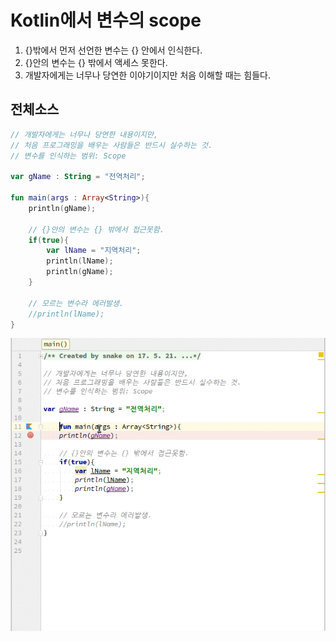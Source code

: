# Kotlin에서 변수의 scope
1. {}밖에서 먼저 선언한 변수는 {} 안에서 인식한다.
2. {}안의 변수는 {} 밖에서 액세스 못한다.
3. 개발자에게는 너무나 당연한 이야기이지만 처음 이해할 때는 힘들다.

## 전체소스
~~~kotlin
// 개발자에게는 너무나 당연한 내용이지만,
// 처음 프로그래밍을 배우는 사람들은 반드시 실수하는 것.
// 변수를 인식하는 범위: Scope

var gName : String = "전역처리";

fun main(args : Array<String>){
    println(gName);

    // {}안의 변수는 {} 밖에서 접근못함.
    if(true){
        var lName = "지역처리";
        println(lName);
        println(gName);
    }

    // 모르는 변수라 에러발생.
    //println(lName);
}

~~~
![이미지](scope.gif)
